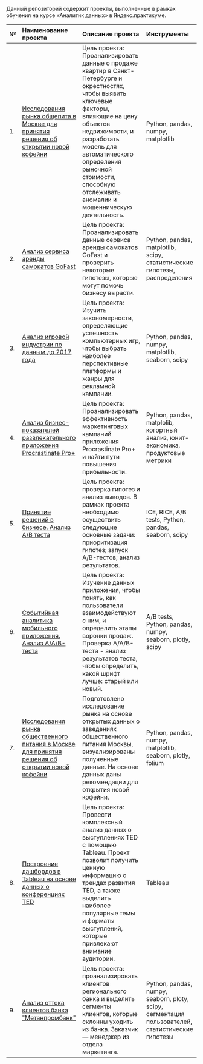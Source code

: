 Данный репозиторий содержит проекты, выполненные в рамках обучения на курсе «Аналитик данных» в Яндекс.практикуме.

| №  | Наименование проекта  | Описание проекта | Инструменты |
|:-- |:----------------------|:--------------|:-------------|
| 1. |[Исследования рынка общепита в Москве для принятия решения об открытии новой кофейни](https://github.com/RomanGHP/DA-projects-yandex/tree/main/01_Exploratory_analysis_real_estate)|Цель проекта: Проанализировать данные о продаже квартир в Санкт-Петербурге и окрестностях, чтобы выявить ключевые факторы, влияющие на цену объектов недвижимости, и разработать модель для автоматического определения рыночной стоимости, способную отслеживать аномалии и мошенническую деятельность. |Python, pandas, numpy, matplotlib|
| 2. |[Анализ сервиса аренды самокатов GoFast](https://github.com/RomanGHP/DA-projects-yandex/tree/main/02_Statistical_analysis_GoFast_rental_service)|Цель проекта: Проанализировать данные сервиса аренды самокатов GoFast и проверить некоторые гипотезы, которые могут помочь бизнесу вырасти. |Python, pandas, matplotlib, scipy, статистические гипотезы, распределения|
| 3. |[Анализ игровой индустрии по данным до 2017 года](https://github.com/RomanGHP/DA-projects-yandex/tree/main/03_Gaming_industry_analysis)|Цель проекта: Изучить закономерности, определяющие успешность компьютерных игр, чтобы выбрать наиболее перспективные платформы и жанры для рекламной кампании. |Python, pandas, numpy, matplotlib, seaborn, scipy|
| 4. |[Анализ бизнес-показателей развлекательного приложения Procrastinate Pro+](https://github.com/RomanGHP/DA-projects-yandex/tree/main/04_Analysis_of_business_indicators)|Цель проекта: Проанализировать эффективность маркетинговых кампаний приложения Procrastinate Pro+ и найти пути повышения прибыльности.|Python, pandas, matplolib, когортный анализ, юнит-экономика, продуктовые метрики|
| 5. |[Принятие решений в бизнесе. Анализ A/B теста](https://github.com/RomanGHP/DA-projects-yandex/tree/main/05_Prioritization_of_hypotheses_A-B_test)|Цель проекта: проверка гипотез и анализ выводов. В рамках проекта необходимо осуществить следующие основные задачи: приоритизация гипотез; запуск A/B-тестов; анализ результатов. |ICE, RICE, A/B tests, Python, pandas, seaborn, scipy|
| 6. |[Событийная аналитика мобильного приложения. Анализ A/A/B-теста](https://github.com/RomanGHP/DA-projects-yandex/tree/main/06_Event_analytics_A-B_test)|Цель проекта: Изучение данных приложения, чтобы понять, как пользователи взаимодействуют с ним, и определить этапы воронки продаж. Проверка A/A/B-теста - анализ результатов теста, чтобы определить, какой шрифт лучше: старый или новый. |A/B tests, Python, pandas, numpy, seaborn, plotly, scipy|
| 7. |[Исследования рынка общественного питания в Москве для принятия решения об открытии новой кофейни](https://github.com/RomanGHP/DA-projects-yandex/tree/main/07_Moscow_catering_analysis)|Подготовлено исследование рынка на основе открытых данных о заведениях общественного питания Москвы, визуализированы полученные данные. На основе данных даны рекомендации для открытия новой кофейни. |Python, pandas, numpy, matplotlib, seaborn, plotly, folium|
| 8. |[Построение дашбордов в Tableau на основе данных о конференциях TED](https://github.com/RomanGHP/DA-projects-yandex/tree/main/08_Tableau_dashbord_TED)|Цель проекта: Провести комплексный анализ данных о выступлениях TED с помощью Tableau. Проект позволит получить ценную информацию о трендах развития TED, а также выделить наиболее популярные темы и форматы выступлений, которые привлекают внимание аудитории. |Tableau|
| 9. |[Анализ оттока клиентов банка "Метанпромбанк"](https://github.com/RomanGHP/DA-projects-yandex/tree/main/09_Bank_churn_graduation_project)|Цель проекта: проанализировать клиентов регионального банка и выделить сегменты клиентов, которые склонны уходить из банка. Заказчик — менеджер из отдела маркетинга. |Python, pandas, numpy, seaborn, ploty, scipy, сегментация пользователей, статистические гипотезы|
